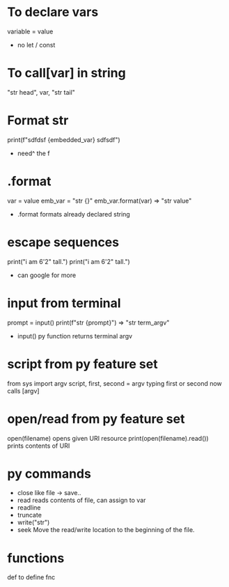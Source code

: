 # To declare vars
  variable = value
  - no let / const

# To call[var] in string
  "str head", var, "str tail"

# Format str
  print(f"sdfdsf {embedded_var} sdfsdf")
  - need^ the f

# .format
  var = value
  emb_var = "str {}"
  emb_var.format(var) => "str value"
  - .format formats already declared string

# escape sequences
  print("i am 6'2\" tall.")
  print("i am 6'2\" tall.")
  - can google for more

# input from terminal
  prompt = input()
  print(f"str {prompt}") => "str term_argv"
  - input() py function returns terminal argv

# script from py feature set
  from sys import argv
  script, first, second = argv
  typing first or second now calls [argv]

# open/read from py feature set
  open(filename) opens given URI resource
  print(open(filename).read()) prints contents of URI

# py commands
  - close
    like file -> save..
  - read
    reads contents of file, can assign to var
  - readline
  - truncate
  - write("str")
  - seek
    Move the read/write location to the beginning of the file.

# functions
  def to define fnc
